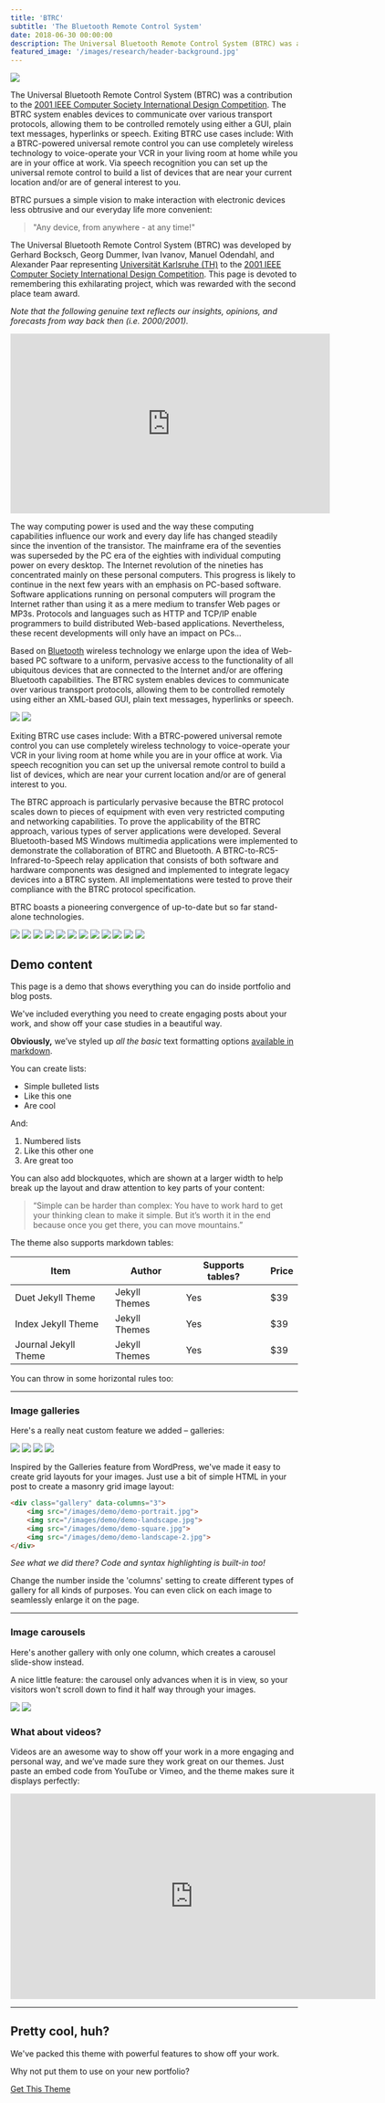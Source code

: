 ```yaml
---
title: 'BTRC'
subtitle: 'The Bluetooth Remote Control System'
date: 2018-06-30 00:00:00
description: The Universal Bluetooth Remote Control System (BTRC) was a contribution to the 2001 IEEE Computer Society International Design Competition.
featured_image: '/images/research/header-background.jpg'
---
```


![](/images/research/btrc/bluetooth.png)

The Universal Bluetooth Remote Control System (BTRC) was a contribution to the [2001 IEEE Computer Society International Design Competition](http://www.computer.org/portal/web/csidc/). The BTRC system enables devices to communicate over various transport protocols, allowing them to be controlled remotely using either a GUI, plain text messages, hyperlinks or speech. Exiting BTRC use cases include: With a BTRC-powered universal remote control you can use completely wireless technology to voice-operate your VCR in your living room at home while you are in your office at work. Via speech recognition you can set up the universal remote control to build a list of devices that are near your current location and/or are of general interest to you.

BTRC pursues a simple vision to make interaction with electronic devices less obtrusive and our everyday life more convenient:

> "Any device, from anywhere - at any time!"

The Universal Bluetooth Remote Control System (BTRC) was developed by Gerhard Bocksch, Georg Dummer, Ivan Ivanov, Manuel Odendahl, and Alexander Paar representing [Universität Karlsruhe (TH)](http://www.uni-karlsruhe.de/) to the [2001 IEEE Computer Society International Design Competition](http://www.computer.org/portal/web/csidc/). This page is devoted to remembering this exhilarating project, which was rewarded with the second place team award.

*Note that the following genuine text reflects our insights, opinions, and forecasts from way back then (i.e. 2000/2001).*

<iframe width="560" height="315" src="https://www.youtube.com/embed/eIqYFvPLGvU" frameborder="0" allow="accelerometer; autoplay; encrypted-media; gyroscope; picture-in-picture" allowfullscreen></iframe>

The way computing power is used and the way these computing capabilities influence our work and every day life has changed steadily since the invention of the transistor. The mainframe era of the seventies was superseded by the PC era of the eighties with individual computing power on every desktop. The Internet revolution of the nineties has concentrated mainly on these personal computers. This progress is likely to continue in the next few years with an emphasis on PC-based software. Software applications running on personal computers will program the Internet rather than using it as a mere medium to transfer Web pages or MP3s. Protocols and languages such as HTTP and TCP/IP enable programmers to build distributed Web-based applications. Nevertheless, these recent developments will only have an impact on PCs...

Based on [Bluetooth](http://www.bluetooth.com/) wireless technology we enlarge upon the idea of Web-based PC software to a uniform, pervasive access to the functionality of all ubiquitous devices that are connected to the Internet and/or are offering Bluetooth capabilities. The BTRC system enables devices to communicate over various transport protocols, allowing them to be controlled remotely using either an XML-based GUI, plain text messages, hyperlinks or speech.

<div class="gallery" data-columns="1">
	<img src="/images/research/btrc/btrc-system.jpg">
	<img src="/images/research/btrc/btrc.jpg">
</div>

Exiting BTRC use cases include: With a BTRC-powered universal remote control you can use completely wireless technology to voice-operate your VCR in your living room at home while you are in your office at work. Via speech recognition you can set up the universal remote control to build a list of devices, which are near your current location and/or are of general interest to you.

The BTRC approach is particularly pervasive because the BTRC protocol scales down to pieces of equipment with even very restricted computing and networking capabilities. To prove the applicability of the BTRC approach, various types of server applications were developed. Several Bluetooth-based MS Windows multimedia applications were implemented to demonstrate the collaboration of BTRC and Bluetooth. A BTRC-to-RC5-Infrared-to-Speech relay application that consists of both software and hardware components was designed and implemented to integrate legacy devices into a BTRC system. All implementations were tested to prove their compliance with the BTRC protocol specification.

BTRC boasts a pioneering convergence of up-to-date but so far stand-alone technologies.

<div class="gallery" data-columns="1">
	<img src="/images/research/btrc/IMG_2236.jpg">
	<img src="/images/research/btrc/IMG_2256.jpg">
	<img src="/images/research/btrc/IMG_2257.jpg">
	<img src="/images/research/btrc/IMG_2260.jpg">
	<img src="/images/research/btrc/IMG_2261.jpg">
	<img src="/images/research/btrc/IMG_2264.jpg">
	<img src="/images/research/btrc/IMG_2265.jpg">
	<img src="/images/research/btrc/IMG_2283.jpg">
	<img src="/images/research/btrc/IMG_2284.jpg">
	<img src="/images/research/btrc/IMG_2340.jpg">
	<img src="/images/research/btrc/IMG_2342.jpg">
	<img src="/images/research/btrc/IMG_2343.jpg">
</div>

## Demo content

This page is a demo that shows everything you can do inside portfolio and blog posts.

We've included everything you need to create engaging posts about your work, and show off your case studies in a beautiful way.

**Obviously,** we’ve styled up *all the basic* text formatting options [available in markdown](https://github.com/adam-p/markdown-here/wiki/Markdown-Cheatsheet).

You can create lists:

* Simple bulleted lists
* Like this one
* Are cool

And:

1. Numbered lists
2. Like this other one
3. Are great too

You can also add blockquotes, which are shown at a larger width to help break up the layout and draw attention to key parts of your content:

> “Simple can be harder than complex: You have to work hard to get your thinking clean to make it simple. But it’s worth it in the end because once you get there, you can move mountains.”

The theme also supports markdown tables:

| Item                 | Author        | Supports tables? | Price |
|----------------------|---------------|------------------|-------|
| Duet Jekyll Theme    | Jekyll Themes | Yes              | $39   |
| Index Jekyll Theme   | Jekyll Themes | Yes              | $39   |
| Journal Jekyll Theme | Jekyll Themes | Yes              | $39   |

You can throw in some horizontal rules too:

---

### Image galleries

Here's a really neat custom feature we added – galleries:

<div class="gallery" data-columns="3">
	<img src="/images/demo/demo-portrait.jpg">
	<img src="/images/demo/demo-landscape.jpg">
	<img src="/images/demo/demo-square.jpg">
	<img src="/images/demo/demo-landscape-2.jpg">
</div>

Inspired by the Galleries feature from WordPress, we've made it easy to create grid layouts for your images. Just use a bit of simple HTML in your post to create a masonry grid image layout:

```html
<div class="gallery" data-columns="3">
    <img src="/images/demo/demo-portrait.jpg">
    <img src="/images/demo/demo-landscape.jpg">
    <img src="/images/demo/demo-square.jpg">
    <img src="/images/demo/demo-landscape-2.jpg">
</div>
```

*See what we did there? Code and syntax highlighting is built-in too!*

Change the number inside the 'columns' setting to create different types of gallery for all kinds of purposes. You can even click on each image to seamlessly enlarge it on the page.

---

### Image carousels

Here's another gallery with only one column, which creates a carousel slide-show instead.

A nice little feature: the carousel only advances when it is in view, so your visitors won't scroll down to find it half way through your images.

<div class="gallery" data-columns="1">
	<img src="/images/demo/demo-landscape.jpg">
	<img src="/images/demo/demo-landscape-2.jpg">
</div>

### What about videos?

Videos are an awesome way to show off your work in a more engaging and personal way, and we’ve made sure they work great on our themes. Just paste an embed code from YouTube or Vimeo, and the theme makes sure it displays perfectly:

<iframe src="https://player.vimeo.com/video/148003889" width="640" height="360" frameborder="0" allowfullscreen></iframe>

---

## Pretty cool, huh?

We've packed this theme with powerful features to show off your work.

Why not put them to use on your new portfolio?

<a href="https://jekyllthemes.io/theme/personal-website-jekyll-theme" class="button button--large">Get This Theme</a>